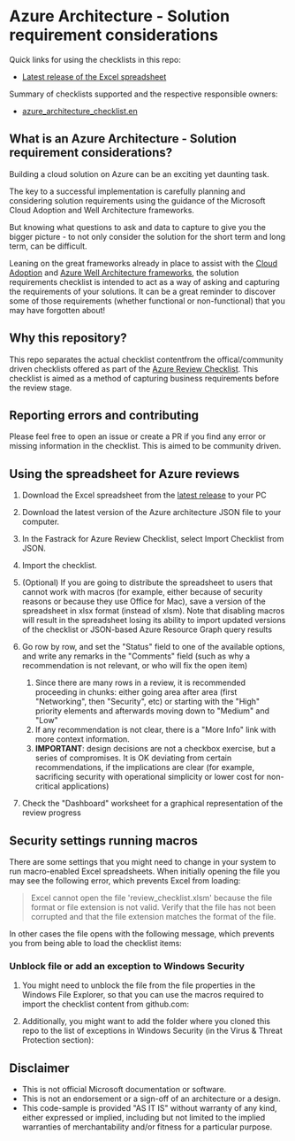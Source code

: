 
# Azure Architecture - Solution requirement considerations

Quick links for using the checklists in this repo:

- [Latest release of the Excel spreadsheet](https://github.com/Azure/review-checklists/releases/latest/download/review_checklist.xlsm)

Summary of checklists supported and the respective responsible owners:

- [azure_architecture_checklist.en](https://github.com/lukemurraynz/Azure_Checklists/blob/main/azure_architecture_checklist.en.json)

## What is an Azure Architecture - Solution requirement considerations?

Building a cloud solution on Azure can be an exciting yet daunting task.

The key to a successful implementation is carefully planning and considering solution requirements using the guidance of the Microsoft Cloud Adoption and Well Architecture frameworks.

But knowing what questions to ask and data to capture to give you the bigger picture - to not only consider the solution for the short term and long term, can be difficult.

Leaning on the great frameworks already in place to assist with the [Cloud Adoption](https://learn.microsoft.com/en-us/azure/cloud-adoption-framework/?WT.mc_id=AZ-MVP-5004796) and [Azure Well Architecture frameworks](https://learn.microsoft.com/en-us/azure/architecture/framework/?WT.mc_id=AZ-MVP-5004796), the solution requirements checklist is intended to act as a way of asking and capturing the requirements of your solutions. It can be a great reminder to discover some of those requirements (whether functional or non-functional) that you may have forgotten about!

## Why this repository?

This repo separates the actual checklist contentfrom the offical/community driven checklists offered as part of the [Azure Review Checklist](https://github.com/Azure/review-checklists). This checklist is aimed as a method of capturing business requirements before the review stage.

## Reporting errors and contributing

Please feel free to open an issue or create a PR if you find any error or missing information in the checklist. This is aimed to be community driven.

## Using the spreadsheet for Azure reviews

1. Download the Excel spreadsheet from the [latest release](https://github.com/Azure/review-checklists/releases/latest/download/review_checklist.xlsm) to your PC

2. Download the latest version of the Azure architecture JSON file to your computer.

3. In the Fastrack for Azure Review Checklist, select Import Checklist from JSON.

4. Import the checklist.

5. (Optional) If you are going to distribute the spreadsheet to users that cannot work with macros (for example, either because of security reasons or because they use Office for Mac), save a version of the spreadsheet in xlsx format (instead of xlsm). Note that disabling macros will result in the spreadsheet losing its ability to import updated versions of the checklist or JSON-based Azure Resource Graph query results

6. Go row by row, and set the "Status" field to one of the available options, and write any remarks in the "Comments" field (such as why a recommendation is not relevant, or who will fix the open item)

   1. Since there are many rows in a review, it is recommended proceeding in chunks: either going area after area (first "Networking", then "Security", etc) or starting with the "High" priority elements and afterwards moving down to "Medium" and "Low"
   1. If any recommendation is not clear, there is a "More Info" link with more context information.
   1. **IMPORTANT**: design decisions are not a checkbox exercise, but a series of compromises. It is OK deviating from certain recommendations, if the implications are clear (for example, sacrificing security with operational simplicity or lower cost for non-critical applications)

7. Check the "Dashboard" worksheet for a graphical representation of the review progress

## Security settings running macros

There are some settings that you might need to change in your system to run macro-enabled Excel spreadsheets. When initially opening the file you may see the following error, which prevents Excel from loading:

> Excel cannot open the file 'review_checklist.xlsm' because the file format or file extension is not valid. Verify that the file has not been corrupted and that the file extension matches the format of the file.

In other cases the file opens with the following message, which prevents you from being able to load the checklist items:

### Unblock file or add an exception to Windows Security

1. You might need to unblock the file from the file properties in the Windows File Explorer, so that you can use the macros required to import the checklist content from github.com:

2. Additionally, you might want to add the folder where you cloned this repo to the list of exceptions in Windows Security (in the Virus & Threat Protection section):

## Disclaimer

- This is not official Microsoft documentation or software.
- This is not an endorsement or a sign-off of an architecture or a design.
- This code-sample is provided "AS IT IS" without warranty of any kind, either expressed or implied, including but not limited to the implied warranties of merchantability and/or fitness for a particular purpose.
